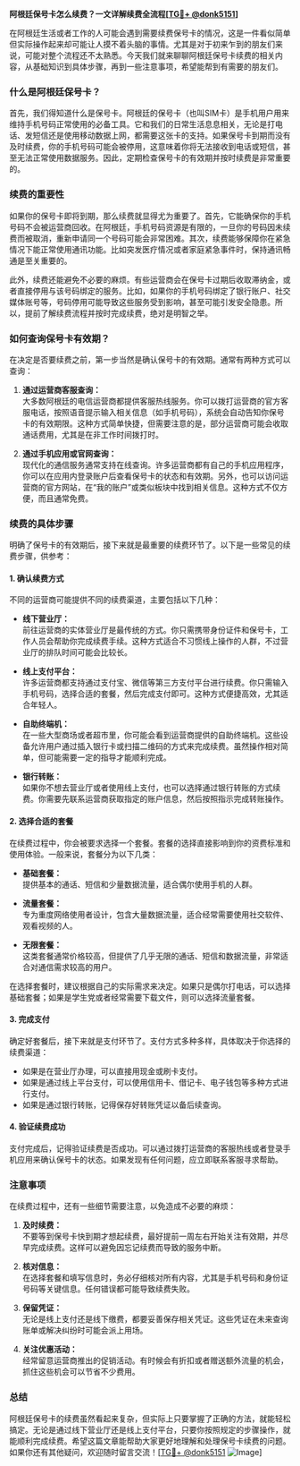 **阿根廷保号卡怎么续费？一文详解续费全流程[[TG💪+ @donk5151](https://t.me/s/donk5151)]**

在阿根廷生活或者工作的人可能会遇到需要续费保号卡的情况，这是一件看似简单但实际操作起来却可能让人摸不着头脑的事情。尤其是对于初来乍到的朋友们来说，可能对整个流程还不太熟悉。今天我们就来聊聊阿根廷保号卡续费的相关内容，从基础知识到具体步骤，再到一些注意事项，希望能帮到有需要的朋友们。

### 什么是阿根廷保号卡？

首先，我们得知道什么是保号卡。阿根廷的保号卡（也叫SIM卡）是手机用户用来维持手机号码正常使用的必备工具。它和我们的日常生活息息相关，无论是打电话、发短信还是使用移动数据上网，都需要这张卡的支持。如果保号卡到期而没有及时续费，你的手机号码可能会被停用，这意味着你将无法接收到电话或短信，甚至无法正常使用数据服务。因此，定期检查保号卡的有效期并按时续费是非常重要的。

### 续费的重要性

如果你的保号卡即将到期，那么续费就显得尤为重要了。首先，它能确保你的手机号码不会被运营商回收。在阿根廷，手机号码资源是有限的，一旦你的号码因未续费而被取消，重新申请同一个号码可能会非常困难。其次，续费能够保障你在紧急情况下能正常使用通讯功能。比如突发医疗情况或者家庭紧急事件时，保持通讯畅通是至关重要的。

此外，续费还能避免不必要的麻烦。有些运营商会在保号卡过期后收取滞纳金，或者直接停用与该号码绑定的服务。比如，如果你的手机号码绑定了银行账户、社交媒体账号等，号码停用可能导致这些服务受到影响，甚至可能引发安全隐患。所以，提前了解续费流程并按时完成续费，绝对是明智之举。

### 如何查询保号卡有效期？

在决定是否要续费之前，第一步当然是确认保号卡的有效期。通常有两种方式可以查询：

1. **通过运营商客服查询：**  
   大多数阿根廷的电信运营商都提供客服热线服务。你可以拨打运营商的官方客服电话，按照语音提示输入相关信息（如手机号码），系统会自动告知你保号卡的有效期限。这种方式简单快捷，但需要注意的是，部分运营商可能会收取通话费用，尤其是在非工作时间拨打时。

2. **通过手机应用或官网查询：**  
   现代化的通信服务通常支持在线查询。许多运营商都有自己的手机应用程序，你可以在应用内登录账户后查看保号卡的状态和有效期。另外，也可以访问运营商的官方网站，在“我的账户”或类似板块中找到相关信息。这种方式不仅方便，而且通常免费。

### 续费的具体步骤

明确了保号卡的有效期后，接下来就是最重要的续费环节了。以下是一些常见的续费步骤，供参考：

#### 1. 确认续费方式

不同的运营商可能提供不同的续费渠道，主要包括以下几种：

- **线下营业厅：**  
  前往运营商的实体营业厅是最传统的方式。你只需携带身份证件和保号卡，工作人员会帮助你完成续费手续。这种方式适合不习惯线上操作的人群，不过营业厅的排队时间可能会比较长。

- **线上支付平台：**  
  许多运营商都支持通过支付宝、微信等第三方支付平台进行续费。你只需输入手机号码，选择合适的套餐，然后完成支付即可。这种方式便捷高效，尤其适合年轻人。

- **自助终端机：**  
  在一些大型商场或者超市里，你可能会看到运营商提供的自助终端机。这些设备允许用户通过插入银行卡或扫描二维码的方式来完成续费。虽然操作相对简单，但可能需要一定的指导才能顺利完成。

- **银行转账：**  
  如果你不想去营业厅或者使用线上支付，也可以选择通过银行转账的方式续费。你需要先联系运营商获取指定的账户信息，然后按照指示完成转账操作。

#### 2. 选择合适的套餐

在续费过程中，你会被要求选择一个套餐。套餐的选择直接影响到你的资费标准和使用体验。一般来说，套餐分为以下几类：

- **基础套餐：**  
  提供基本的通话、短信和少量数据流量，适合偶尔使用手机的人群。

- **流量套餐：**  
  专为重度网络使用者设计，包含大量数据流量，适合经常需要使用社交软件、观看视频的人。

- **无限套餐：**  
  这类套餐通常价格较高，但提供了几乎无限的通话、短信和数据流量，非常适合对通信需求较高的用户。

在选择套餐时，建议根据自己的实际需求来决定。如果只是偶尔打电话，可以选择基础套餐；如果是学生党或者经常需要下载文件，则可以选择流量套餐。

#### 3. 完成支付

确定好套餐后，接下来就是支付环节了。支付方式多种多样，具体取决于你选择的续费渠道：

- 如果是在营业厅办理，可以直接用现金或刷卡支付。
- 如果是通过线上平台支付，可以使用信用卡、借记卡、电子钱包等多种方式进行支付。
- 如果是通过银行转账，记得保存好转账凭证以备后续查询。

#### 4. 验证续费成功

支付完成后，记得验证续费是否成功。可以通过拨打运营商的客服热线或者登录手机应用来确认保号卡的状态。如果发现有任何问题，应立即联系客服寻求帮助。

### 注意事项

在续费过程中，还有一些细节需要注意，以免造成不必要的麻烦：

1. **及时续费：**  
   不要等到保号卡快到期才想起续费，最好提前一周左右开始关注有效期，并尽早完成续费。这样可以避免因忘记续费而导致的服务中断。

2. **核对信息：**  
   在选择套餐和填写信息时，务必仔细核对所有内容，尤其是手机号码和身份证号码等关键信息。任何错误都可能导致续费失败。

3. **保留凭证：**  
   无论是线上支付还是线下缴费，都要妥善保存相关凭证。这些凭证在未来查询账单或解决纠纷时可能会派上用场。

4. **关注优惠活动：**  
   经常留意运营商推出的促销活动。有时候会有折扣或者赠送额外流量的机会，抓住这些机会可以节省不少费用。

### 总结

阿根廷保号卡的续费虽然看起来复杂，但实际上只要掌握了正确的方法，就能轻松搞定。无论是通过线下营业厅还是线上支付平台，只要你按照规定的步骤操作，就能顺利完成续费。希望这篇文章能帮助大家更好地理解和处理保号卡续费的问题。如果你还有其他疑问，欢迎随时留言交流！[[TG💪+ @donk5151](https://t.me/s/donk5151) ![Image](https://i.postimg.cc/rwNCRYN7/Snipaste-2025-04-30-17-27-05.png)]